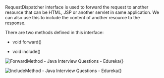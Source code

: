 RequestDispatcher interface is used to forward the request to another
resource that can be HTML, JSP or another servlet in same application.
We can also use this to include the content of another resource to the
response.

There are two methods defined in this interface:

- void forward()

- void include()

![ForwardMethod - Java Interview Questions -
Edureka](image106.png){}

![IncludeMethod - Java Interview Questions -
Edureka](image107.png){}